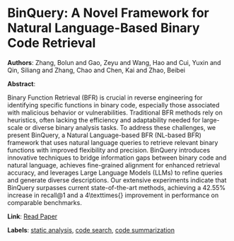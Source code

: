 # BinQuery: A Novel Framework for Natural Language-Based Binary Code Retrieval

**Authors**: Zhang, Bolun and Gao, Zeyu and Wang, Hao and Cui, Yuxin and Qin, Siliang and Zhang, Chao and Chen, Kai and Zhao, Beibei

**Abstract**:

Binary Function Retrieval (BFR) is crucial in reverse engineering for identifying specific functions in binary code, especially those associated with malicious behavior or vulnerabilities. Traditional BFR methods rely on heuristics, often lacking the efficiency and adaptability needed for large-scale or diverse binary analysis tasks. To address these challenges, we present BinQuery, a Natural Language-based BFR (NL-based BFR) framework that uses natural language queries to retrieve relevant binary functions with improved flexibility and precision. BinQuery introduces innovative techniques to bridge information gaps between binary code and natural language, achieves fine-grained alignment for enhanced retrieval accuracy, and leverages Large Language Models (LLMs) to refine queries and generate diverse descriptions. Our extensive experiments indicate that BinQuery surpasses current state-of-the-art methods, achieving a 42.55\% increase in recall@1 and a 4\texttimes{} improvement in performance on comparable benchmarks.

**Link**: [Read Paper](https://doi.org/10.1145/3728927)

**Labels**: [static analysis](../../labels/static_analysis.md), [code search](../../labels/code_search.md), [code summarization](../../labels/code_summarization.md)

